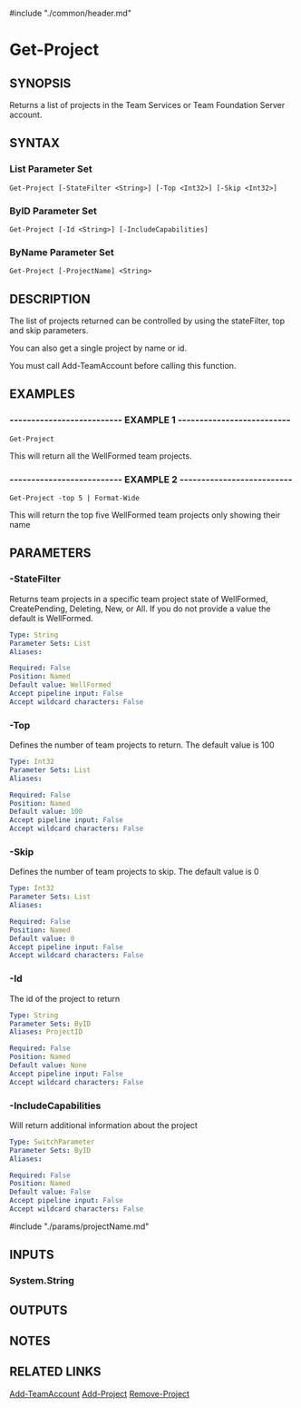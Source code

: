 #include "./common/header.md"

# Get-Project

## SYNOPSIS
Returns a list of projects in the Team Services or Team Foundation Server account.

## SYNTAX

### List Parameter Set
```
Get-Project [-StateFilter <String>] [-Top <Int32>] [-Skip <Int32>]
```

### ByID Parameter Set
```
Get-Project [-Id <String>] [-IncludeCapabilities]
```

### ByName Parameter Set
```
Get-Project [-ProjectName] <String>
```

## DESCRIPTION
The list of projects returned can be controlled by using the stateFilter, top
and skip parameters.

You can also get a single project by name or id.

You must call Add-TeamAccount before calling this function.

## EXAMPLES

### -------------------------- EXAMPLE 1 --------------------------
```
Get-Project
```

This will return all the WellFormed team projects.

### -------------------------- EXAMPLE 2 --------------------------
```
Get-Project -top 5 | Format-Wide
```

This will return the top five WellFormed team projects only showing their name

## PARAMETERS

### -StateFilter
Returns team projects in a specific team project state of WellFormed, CreatePending, Deleting, New,
or All.
If you do not provide a value the default is WellFormed.

```yaml
Type: String
Parameter Sets: List
Aliases: 

Required: False
Position: Named
Default value: WellFormed
Accept pipeline input: False
Accept wildcard characters: False
```

### -Top
Defines the number of team projects to return. 
The default value is 100

```yaml
Type: Int32
Parameter Sets: List
Aliases: 

Required: False
Position: Named
Default value: 100
Accept pipeline input: False
Accept wildcard characters: False
```

### -Skip
Defines the number of team projects to skip. 
The default value is 0

```yaml
Type: Int32
Parameter Sets: List
Aliases: 

Required: False
Position: Named
Default value: 0
Accept pipeline input: False
Accept wildcard characters: False
```

### -Id
The id of the project to return

```yaml
Type: String
Parameter Sets: ByID
Aliases: ProjectID

Required: False
Position: Named
Default value: None
Accept pipeline input: False
Accept wildcard characters: False
```

### -IncludeCapabilities
Will return additional information about the project

```yaml
Type: SwitchParameter
Parameter Sets: ByID
Aliases: 

Required: False
Position: Named
Default value: False
Accept pipeline input: False
Accept wildcard characters: False
```

#include "./params/projectName.md"

## INPUTS

### System.String

## OUTPUTS

## NOTES

## RELATED LINKS

[Add-TeamAccount](Add-TeamAccount.md)
[Add-Project](Add-Project.md)
[Remove-Project](Remove-Project.md)

